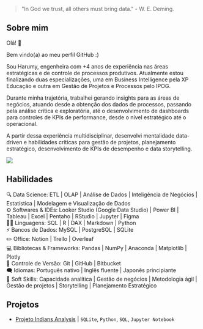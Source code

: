 > "In God we trust, all others must bring data." - W. E. Deming.

## Sobre mim

Olá! 👋

Bem vindo(a) ao meu perfil GitHub :)

Sou Harumy, engenheira com +4 anos de experiência nas áreas estratégicas e de controle de processos produtivos. Atualmente estou finalizando duas especializações, uma em Business Intelligence pela XP Educação e outra em Gestão de Projetos e Processos pelo IPOG.

Durante minha trajetória, trabalhei gerando insights para as áreas de negócios, atuando desde a obtenção dos dados de processos, passando pela análise crítica e exploratória, até o desenvolvimento de dashboards para controles de KPIs de performance, desde o nível estratégico até o operacional.

A partir dessa experiência multidisciplinar, desenvolvi mentalidade data-driven e habilidades críticas para gestão de projetos, planejamento estratégico, desenvolvimento de KPIs de desempenho e data storytelling.

[<img src="https://img.shields.io/badge/linkedin-%230077B5.svg?&style=for-the-badge&logo=linkedin&logoColor=white" />](https://www.linkedin.com/in/harumy-yokota/)



## Habilidades

🔍 Data Science: ETL | OLAP | Análise de Dados | Inteligência de Negócios | Estatística | Modelagem e Visualização de Dados  
⚙️ Softwares & IDEs: Looker Studio (Google Data Studio) | Power BI | Tableau | Excel | Pentaho | RStudio | Jupyter | Figma  
👩‍💻 Linguagens: SQL | R | DAX | Markdown | Python  
⚡ Bancos de Dados: MySQL | PostgreSQL | SQLite  
✏️ Office: Notion | Trello | Overleaf  
💻 Bibliotecas & Frameworks: Pandas | NumPy | Anaconda | Matplotlib | Plotly  
📄 Controle de Versão: Git | GitHub | Bitbucket  
🗨️ Idiomas: Português nativo | Inglês fluente | Japonês principiante  
🧠 Soft Skills: Capacidade analítica | Gestão de negócios | Metodologia ágil | Gestão de projetos | Storytelling | Planejamento Estratégico



## Projetos

- [Projeto Indians Analysis](https://github.com/harumy-yokota/Indians-Diabetes-Analysis) | `SQLite`, `Python`, `SQL`, `Jupyter Notebook`
